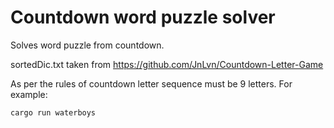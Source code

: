 # Countdown word puzzle solver

Solves word puzzle from countdown.

sortedDic.txt taken from https://github.com/JnLvn/Countdown-Letter-Game

As per the rules of countdown letter sequence must be 9 letters.
For example: 

`cargo run waterboys`

